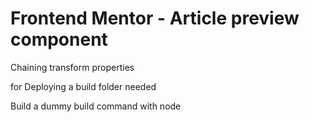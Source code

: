 # Frontend Mentor - Article preview component

Chaining transform properties

for Deploying a build folder needed

Build a dummy build command with node
